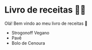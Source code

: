 # Livro de receitas :man_cook:

Olá! Bem vindo ao meu livro de receitas :wave:

- Strogonoff Vegano
- Pavê
- Bolo de Cenoura